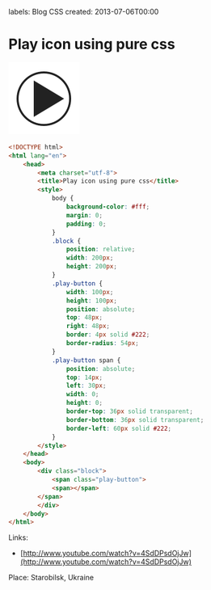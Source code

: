 labels: Blog
        CSS
created: 2013-07-06T00:00

# Play icon using pure css

![Play icon using pure css](play_icon.png)

```html
<!DOCTYPE html>
<html lang="en">
    <head>
        <meta charset="utf-8">
        <title>Play icon using pure css</title>
        <style>
            body {
                background-color: #fff;
                margin: 0;
                padding: 0;
            }
            .block {
                position: relative;
                width: 200px;
                height: 200px;
            }
            .play-button {
                width: 100px;
                height: 100px;
                position: absolute;
                top: 48px;
                right: 48px;
                border: 4px solid #222;
                border-radius: 54px;
            }
            .play-button span {
                position: absolute;
                top: 14px;
                left: 30px;
                width: 0;
                height: 0;
                border-top: 36px solid transparent;
                border-bottom: 36px solid transparent;
                border-left: 60px solid #222;
            }
        </style>
    </head>
    <body>
        <div class="block">
            <span class="play-button">
            <span></span>
        </span>
        </div>
    </body>
</html>
```

Links:

- [http://www.youtube.com/watch?v=4SdDPsdOjJw](http://www.youtube.com/watch?v=4SdDPsdOjJw)

Place: Starobilsk, Ukraine
